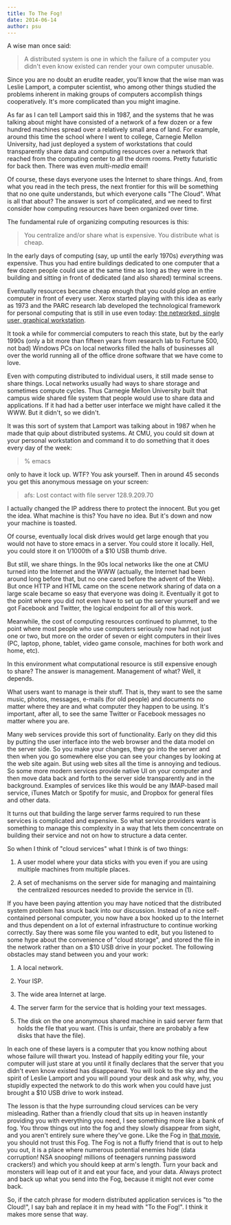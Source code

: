 ```yaml
---
title: To The Fog!
date: 2014-06-14
author: psu
---
```


A wise man once said:

>A distributed system is one in which the failure of a computer you didn't even know existed can render your own computer unusable.

Since you are no doubt an erudite reader, you'll know that the wise man was Leslie Lamport, a computer scientist, who among other things studied the problems inherent in making groups of computers accomplish things cooperatively. It's more complicated than you might imagine. 

As far as I can tell Lamport said this in 1987, and the systems that he was talking about might have consisted of a network of a few dozen or a few hundred machines spread over a relatively small area of land. For example, around this time the school where I went to college, Carnegie Mellon University, had just deployed a system of workstations that could transparently share data and computing resources over a network that reached from the computing center to all the dorm rooms. Pretty futuristic for back then. There was even _multi-media_ email!

Of course, these days everyone uses the Internet to share things. And, from what you read in the tech press, the next frontier for this will be something that no one quite understands, but which everyone calls "The Cloud". What is all that about? The answer is sort of complicated, and we need to first consider how computing resources have been organized over time.

The fundamental rule of organizing computing resources is this:

>You centralize and/or share what is expensive. You distribute what is cheap.

In the early days of computing (say, up until the early 1970s) _everything_ was expensive. Thus you had entire buildings dedicated to one computer that a few dozen people could use at the same time as long as they were in the building and sitting in front of dedicated (and also shared) terminal screens.

Eventually resources became cheap enough that you could plop an entire computer in front of every user. Xerox started playing with this idea as early as 1973 and the PARC research lab developed the technological framework for personal computing that is still in use even today: <a href="http://en.wikipedia.org/wiki/Xerox_Alto">the networked, single user, graphical workstation</a>.

It took a while for commercial computers to reach this state, but by the early 1990s (only a bit more than fifteen years from research lab to Fortune 500, not bad) Windows PCs on local networks filled the halls of businesses all over the world running all of the office drone software that we have come to love.

Even with computing distributed to individual users, it still made sense to share things. Local networks usually had ways to share storage and sometimes compute cycles. Thus Carnegie Mellon University built that campus wide shared file system that people would use to share data and applications. If it had had a better user interface we might have called it the WWW. But it didn't, so we didn't.

It was this sort of system that Lamport was talking about in 1987 when he made that quip about distributed systems. At CMU, you could sit down at your personal workstation and command it to do something that it does every day of the week:

>% emacs

only to have it lock up. WTF? You ask yourself. Then in around 45 seconds you get this anonymous message on your screen:

>afs: Lost contact with file server 128.9.209.70

I actually changed the IP address there to protect the innocent. But you get the idea. What machine is this? You have no idea. But it's down and now your machine is toasted.

Of course, eventually local disk drives would get large enough that you would not have to store emacs in a server. You could store it locally. Hell, you could store it on 1/1000th of a $10 USB thumb drive.

But still, we share things. In the 90s local networks like the one at CMU turned into the Internet and the WWW (actually, the Internet had been around long before that, but no one cared before the advent of the Web). But once HTTP and HTML came on the scene network sharing of data on a large scale became so easy that everyone was doing it. Eventually it got to the point where you did not even have to set up the server yourself and we got Facebook and Twitter, the logical endpoint for all of this work.

Meanwhile, the cost of computing resources continued to plummet, to the point where most people who use computers seriously now had not just one or two, but more on the order of seven or eight computers in their lives (PC, laptop, phone, tablet, video game console, machines for both work and home, etc).

In this environment what computational resource is still expensive enough to share? The answer is management. Management of what? Well, it depends.

What users want to manage is their stuff. That is, they want to see the same music, photos, messages, e-mails (for old people) and documents no matter where they are and what computer they happen to be using. It's important, after all, to see the same Twitter or Facebook messages no matter where you are. 

Many web services provide this sort of functionality. Early on they did this by putting the user interface into the web browser and the data model on the server side. So you make your changes, they go into the server and then when you go somewhere else you can see your changes by looking at the web site again. But using web sites all the time is annoying and tedious. So some more modern services provide native UI on your computer and then move data back and forth to the server side transparently and in the background. Examples of services like this would be any IMAP-based mail service, iTunes Match or Spotify for music, and Dropbox for general files and other data.

It turns out that building the large server farms required to run these services is complicated and expensive. So what service providers want is something to manage this complexity in a way that lets them concentrate on building their service and not on how to structure a data center.

So when I think of "cloud services" what I think is of two things:

1. A user model where your data sticks with you even if you are using multiple machines from multiple places.

2. A set of mechanisms on the server side for managing and maintaining the centralized resources needed to provide the service in (1).

If you have been paying attention you may have noticed that the distributed system problem has snuck back into our discussion. Instead of a nice self-contained personal computer, you now have a box hooked up to the Internet and thus dependent on a lot of external infrastructure to continue working correctly. Say there was some file you wanted to edit, but you listened to some hype about the convenience of "cloud storage", and stored the file in the network rather than on a $10 USB drive in your pocket. The following obstacles may stand between you and your work:

1. A local network.

2. Your ISP.

3. The wide area Internet at large.

4. The server farm for the service that is holding your text messages.

5. The disk on the one anonymous shared machine in said server farm that holds the file that you want. (This is unfair, there are probably a few disks that have the file).

In each one of these layers is a computer that you know nothing about whose failure will thwart you. Instead of happily editing your file, your computer will just stare at you until it finally declares that the server that you didn't even know existed has disappeared. You will look to the sky and the spirit of Leslie Lamport and you will pound your desk and ask why, why, you stupidly expected the network to do this work when you could have just brought a $10 USB drive to work instead.

The lesson is that the hype surrounding cloud services can be very misleading. Rather than a friendly cloud that sits up in heaven instantly providing you with everything you need, I see something more like a bank of fog. You throw things out into the fog and they slowly disappear from sight, and you aren't entirely sure where they've gone. Like the Fog in <a href="http://www.imdb.com/title/tt0080749/">that movie</a>, you should not trust this Fog. The Fog is not a fluffy friend that is out to help you out, it is a place where numerous potential enemies hide (data corruption! NSA snooping! millions of teenagers running password crackers!) and which you should keep at arm's length. Turn your back and monsters will leap out of it and eat your face, and your data. Always protect and back up what you send into the Fog, because it might not ever come back.

So, if the catch phrase for modern distributed application services is "to the Cloud!", I say bah and replace it in my head with "To the Fog!". I think it makes more sense that way.

